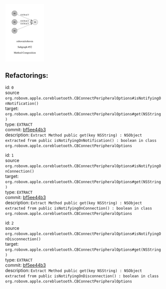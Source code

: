<img src=subgraph_atomic_52.svg width=25%>

## Refactorings:

id: `0`\
source `org.robovm.apple.corebluetooth.CBConnectPeripheralOptions#isNotifyingOnNotification()`\
target: `org.robovm.apple.corebluetooth.CBConnectPeripheralOptions#get(NSString)`\
type: `EXTRACT`\
commit: [bf5ee44b3](https://github.com/robovm/robovm/commit/bf5ee44b3b576e01ab09cae9f50300417b01dc07)\
description: `Extract Method public get(key NSString) : NSObject extracted from public isNotifyingOnNotification() : boolean in class org.robovm.apple.corebluetooth.CBConnectPeripheralOptions`

id: `1`\
source `org.robovm.apple.corebluetooth.CBConnectPeripheralOptions#isNotifyingOnConnection()`\
target: `org.robovm.apple.corebluetooth.CBConnectPeripheralOptions#get(NSString)`\
type: `EXTRACT`\
commit: [bf5ee44b3](https://github.com/robovm/robovm/commit/bf5ee44b3b576e01ab09cae9f50300417b01dc07)\
description: `Extract Method public get(key NSString) : NSObject extracted from public isNotifyingOnConnection() : boolean in class org.robovm.apple.corebluetooth.CBConnectPeripheralOptions`

id: `2`\
source `org.robovm.apple.corebluetooth.CBConnectPeripheralOptions#isNotifyingOnDisconnection()`\
target: `org.robovm.apple.corebluetooth.CBConnectPeripheralOptions#get(NSString)`\
type: `EXTRACT`\
commit: [bf5ee44b3](https://github.com/robovm/robovm/commit/bf5ee44b3b576e01ab09cae9f50300417b01dc07)\
description: `Extract Method public get(key NSString) : NSObject extracted from public isNotifyingOnDisconnection() : boolean in class org.robovm.apple.corebluetooth.CBConnectPeripheralOptions`

